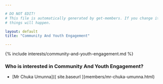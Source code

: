 ```yaml
---

# DO NOT EDIT!
# This file is automatically generated by get-members. If you change it, bad
# things will happen.

layout: default
title: "Community And Youth Engagement"

---
```


{% include interests/community-and-youth-engagement.md %}

### Who is interested in Community And Youth Engagement?


* [Mr Chuka Umunna]({ site.baseurl }}members/mr-chuka-umunna.html)

